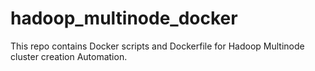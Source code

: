 # hadoop_multinode_docker
This repo contains Docker scripts and Dockerfile for Hadoop Multinode cluster creation Automation.
